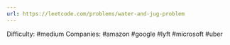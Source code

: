 ```yaml
---
url: https://leetcode.com/problems/water-and-jug-problem
---
```


Difficulty: #medium
Companies: #amazon #google #lyft #microsoft #uber